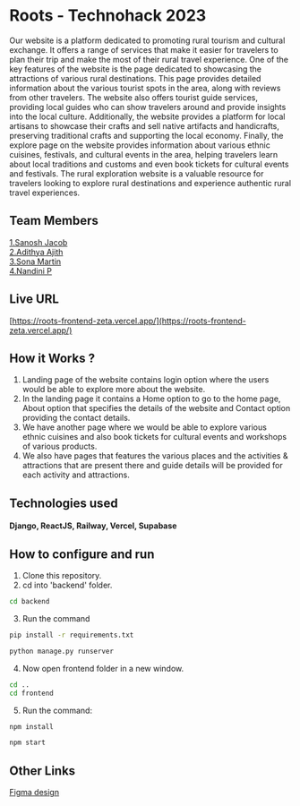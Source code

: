 # Roots - Technohack 2023
Our website is a platform dedicated to promoting rural tourism and cultural exchange. It offers a range of services that make it easier for travelers to plan their trip and make the most of their rural travel experience. One of the key features of the website is the page dedicated to showcasing the attractions of various rural destinations. This page provides detailed information about the various tourist spots in the area, along with reviews from other travelers. The website also offers tourist guide services, providing local guides who can show travelers around and provide insights into the local culture. Additionally, the website provides a platform for local artisans to showcase their crafts and sell native artifacts and handicrafts, preserving traditional crafts and supporting the local economy. Finally, the explore page on the website provides information about various ethnic cuisines, festivals, and cultural events in the area, helping travelers learn about local traditions and customs and even book tickets for cultural events and festivals. The rural exploration website is a valuable resource for travelers looking to explore rural destinations and experience authentic rural travel experiences.

## Team Members
[1.Sanosh Jacob](https://github.com/jacobsanosh)    
[2.Adithya Ajith](https://github.com/XdithyX)   
[3.Sona Martin](https://github.com/Sona-Martin)   
[4.Nandini P](https://github.com/nandiinii)   

## Live URL
[https://roots-frontend-zeta.vercel.app/](https://roots-frontend-zeta.vercel.app/)

## How it Works ?
1. Landing page of the website contains login option where the users would be able to explore more about the website.
2. In the landing page it contains a Home option to go to the home page, About option that specifies the details of the website and Contact option providing the contact details.
3. We have another page where we would be able to explore various ethnic cuisines and also book tickets for cultural events and workshops of various products.
4. We also have pages that features the various places and the activities & attractions that are present there and guide details will be provided for each activity and attractions.

## Technologies used
#### Django, ReactJS, Railway, Vercel, Supabase

## How to configure and run
1. Clone this repository.
2. cd into 'backend' folder.
```bash
cd backend
```
3. Run the command 
```bash
pip install -r requirements.txt
```
```bash
python manage.py runserver
```
4. Now open frontend folder in a new window.
```bash
cd ..
cd frontend
```
5. Run the command:
```bash
npm install
```
```bash
npm start
```


## Other Links
[Figma design](https://www.figma.com/file/My52R6toL9NMzKP62U3r99/Untitled?node-id=0%3A1&t=BS1juPQUWFGm2F8N-1)

